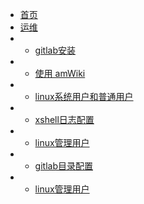 * [首页](/home)
* [运维](/center)
* * [gitlab安装](/subdocs/home)
* * [使用 amWiki](/subdocs/home2)
* * [linux系统用户和普通用户](/maintance/linux_user)
* * [xshell日志配置](/maintance/xshell_log)
* * [linux管理用户](/maintance/appuser)
* * [gitlab目录配置](/maintance/appuser)
* * [linux管理用户](/maintance/appuser)
